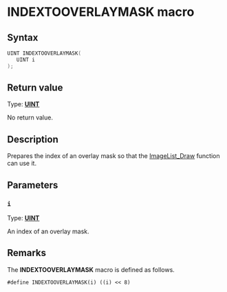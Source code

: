 # INDEXTOOVERLAYMASK macro

## Syntax

```cpp
UINT INDEXTOOVERLAYMASK(
   UINT i
);
```

## Return value

Type: **[UINT](https://learn.microsoft.com/windows/desktop/winprog/windows-data-types)**

No return value.

## Description

Prepares the index of an overlay mask so that the [ImageList_Draw](https://learn.microsoft.com/windows/desktop/api/commctrl/nf-commctrl-imagelist_draw) function can use it.

## Parameters

### `i`

Type: **[UINT](https://learn.microsoft.com/windows/desktop/WinProg/windows-data-types)**

An index of an overlay mask.

## Remarks

The **INDEXTOOVERLAYMASK** macro is defined as follows.

``` syntax
#define INDEXTOOVERLAYMASK(i) ((i) << 8)
```